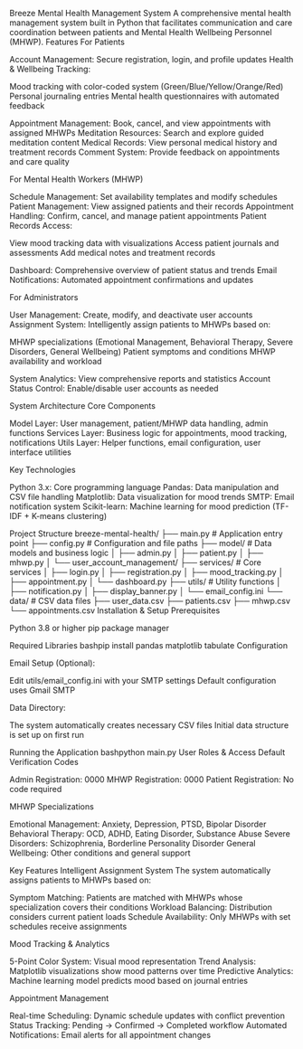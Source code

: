 Breeze Mental Health Management System
A comprehensive mental health management system built in Python that facilitates communication and care coordination between patients and Mental Health Wellbeing Personnel (MHWP).
Features
For Patients

Account Management: Secure registration, login, and profile updates
Health & Wellbeing Tracking:

Mood tracking with color-coded system (Green/Blue/Yellow/Orange/Red)
Personal journaling entries
Mental health questionnaires with automated feedback


Appointment Management: Book, cancel, and view appointments with assigned MHWPs
Meditation Resources: Search and explore guided meditation content
Medical Records: View personal medical history and treatment records
Comment System: Provide feedback on appointments and care quality

For Mental Health Workers (MHWP)

Schedule Management: Set availability templates and modify schedules
Patient Management: View assigned patients and their records
Appointment Handling: Confirm, cancel, and manage patient appointments
Patient Records Access:

View mood tracking data with visualizations
Access patient journals and assessments
Add medical notes and treatment records


Dashboard: Comprehensive overview of patient status and trends
Email Notifications: Automated appointment confirmations and updates

For Administrators

User Management: Create, modify, and deactivate user accounts
Assignment System: Intelligently assign patients to MHWPs based on:

MHWP specializations (Emotional Management, Behavioral Therapy, Severe Disorders, General Wellbeing)
Patient symptoms and conditions
MHWP availability and workload


System Analytics: View comprehensive reports and statistics
Account Status Control: Enable/disable user accounts as needed

System Architecture
Core Components

Model Layer: User management, patient/MHWP data handling, admin functions
Services Layer: Business logic for appointments, mood tracking, notifications
Utils Layer: Helper functions, email configuration, user interface utilities

Key Technologies

Python 3.x: Core programming language
Pandas: Data manipulation and CSV file handling
Matplotlib: Data visualization for mood trends
SMTP: Email notification system
Scikit-learn: Machine learning for mood prediction (TF-IDF + K-means clustering)

Project Structure
breeze-mental-health/
├── main.py                 # Application entry point
├── config.py              # Configuration and file paths
├── model/                 # Data models and business logic
│   ├── admin.py
│   ├── patient.py
│   ├── mhwp.py
│   └── user_account_management/
├── services/              # Core services
│   ├── login.py
│   ├── registration.py
│   ├── mood_tracking.py
│   ├── appointment.py
│   └── dashboard.py
├── utils/                 # Utility functions
│   ├── notification.py
│   ├── display_banner.py
│   └── email_config.ini
└── data/                  # CSV data files
    ├── user_data.csv
    ├── patients.csv
    ├── mhwp.csv
    └── appointments.csv
Installation & Setup
Prerequisites

Python 3.8 or higher
pip package manager

Required Libraries
bashpip install pandas matplotlib tabulate
Configuration

Email Setup (Optional):

Edit utils/email_config.ini with your SMTP settings
Default configuration uses Gmail SMTP


Data Directory:

The system automatically creates necessary CSV files
Initial data structure is set up on first run



Running the Application
bashpython main.py
User Roles & Access
Default Verification Codes

Admin Registration: 0000
MHWP Registration: 0000
Patient Registration: No code required

MHWP Specializations

Emotional Management: Anxiety, Depression, PTSD, Bipolar Disorder
Behavioral Therapy: OCD, ADHD, Eating Disorder, Substance Abuse
Severe Disorders: Schizophrenia, Borderline Personality Disorder
General Wellbeing: Other conditions and general support

Key Features
Intelligent Assignment System
The system automatically assigns patients to MHWPs based on:

Symptom Matching: Patients are matched with MHWPs whose specialization covers their conditions
Workload Balancing: Distribution considers current patient loads
Schedule Availability: Only MHWPs with set schedules receive assignments

Mood Tracking & Analytics

5-Point Color System: Visual mood representation
Trend Analysis: Matplotlib visualizations show mood patterns over time
Predictive Analytics: Machine learning model predicts mood based on journal entries

Appointment Management

Real-time Scheduling: Dynamic schedule updates with conflict prevention
Status Tracking: Pending → Confirmed → Completed workflow
Automated Notifications: Email alerts for all appointment changes
